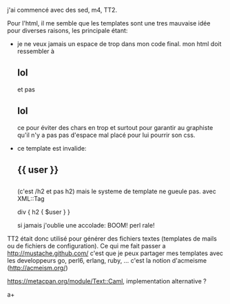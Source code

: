 j'ai commencé avec des sed, m4, TT2. 

Pour l'html, il me semble que les templates sont une tres mauvaise idée
pour diverses raisons, les principale étant:

* je ne veux jamais un espace de trop dans mon code final. mon html doit
  ressembler à 

  <div><h2>lol</h2></div> 

  et pas

  <div>
      <h2>lol</h2>
  </div>

  ce pour éviter des chars en trop et surtout pour garantir au graphiste
  qu'il n'y a pas pas d'espace mal placé pour lui pourrir son css.


* ce template est invalide: 

  <div>
      <h2>{{ user }}<h2>
  </div>

  (c'est /h2 et pas h2) mais le systeme de template ne gueule pas. avec
  XML::Tag

  div { h2 { $user } } 

  si jamais j'oublie une accolade: BOOM! perl rale!  

TT2 était donc utilisé pour générer des fichiers textes (templates de
mails ou de fichiers de configuration). Ce qui me fait passer a
http://mustache.github.com/ c'est que je peux partager mes templates
avec les developpeurs go, perl6, erlang, ruby, … c'est la notion
d'acmeisme (http://acmeism.org/)  

https://metacpan.org/module/Text::Caml, implementation alternative ? 





a+


